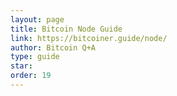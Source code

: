 ```yaml
---
layout: page
title: Bitcoin Node Guide
link: https://bitcoiner.guide/node/
author: Bitcoin Q+A
type: guide
star: 
order: 19
---
```

